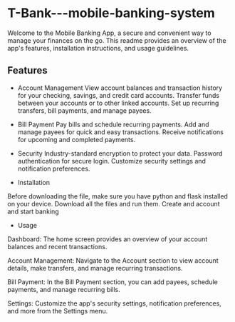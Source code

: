 # T-Bank---mobile-banking-system

Welcome to the Mobile Banking App, a secure and convenient way to manage your finances on the go. This readme provides an overview of the app's features, installation instructions, and usage guidelines.

## Features

- Account Management
View account balances and transaction history for your checking, savings, and credit card accounts.
Transfer funds between your accounts or to other linked accounts.
Set up recurring transfers, bill payments, and manage payees.

- Bill Payment
Pay bills and schedule recurring payments.
Add and manage payees for quick and easy transactions.
Receive notifications for upcoming and completed payments.

- Security
Industry-standard encryption to protect your data.
Password authentication for secure login.
Customize security settings and notification preferences.

- Installation

Before downloading the file, make sure you have python and flask installed on your device.
Download all the files and run them.
Create and account and start banking

- Usage

Dashboard: The home screen provides an overview of your account balances and recent transactions.

Account Management: Navigate to the Account section to view account details, make transfers, and manage recurring transactions.

Bill Payment: In the Bill Payment section, you can add payees, schedule payments, and manage recurring bills.

Settings: Customize the app's security settings, notification preferences, and more from the Settings menu.
